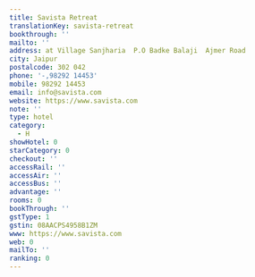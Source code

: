 ```yaml
---
title: Savista Retreat
translationKey: savista-retreat
bookthrough: ''
mailto: ''
address: at Village Sanjharia  P.O Badke Balaji  Ajmer Road
city: Jaipur
postalcode: 302 042
phone: '-,98292 14453'
mobile: 98292 14453
email: info@savista.com
website: https://www.savista.com
note: ''
type: hotel
category:
  - H
showHotel: 0
starCategory: 0
checkout: ''
accessRail: ''
accessAir: ''
accessBus: ''
advantage: ''
rooms: 0
bookThrough: ''
gstType: 1
gstin: 08AACPS4958B1ZM
www: https://www.savista.com
web: 0
mailTo: ''
ranking: 0
---
```







